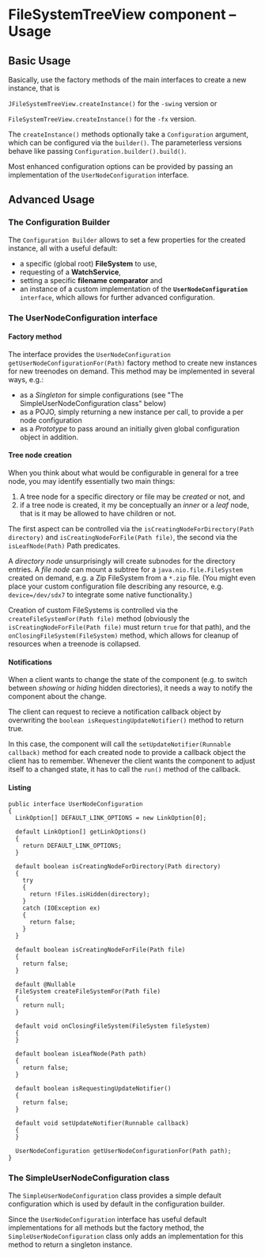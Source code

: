 # FileSystemTreeView component – Usage

## Basic Usage

Basically, use the factory methods of the main interfaces to create a new instance, that is

`JFileSystemTreeView.createInstance()` for the `-swing` version or

`FileSystemTreeView.createInstance()` for the `-fx` version.

The `createInstance()` methods optionally take a `Configuration` argument, which can be configured via the `builder()`. The parameterless versions behave like passing `Configuration.builder().build()`.

Most enhanced configuration options can be provided by passing an implementation of the `UserNodeConfiguration` interface.

## Advanced Usage

### The Configuration Builder

The `Configuration Builder` allows to set a few properties for the created instance, all with a useful default:

* a specific (global root) **FileSystem** to use,
* requesting of a **WatchService**,
* setting a specific **filename comparator** and
* an instance of a custom implementation of the **`UserNodeConfiguration`** `interface`, which allows for further advanced configuration.

### The UserNodeConfiguration interface

#### Factory method

The interface provides the `UserNodeConfiguration getUserNodeConfigurationFor(Path)` factory method to create new instances for new treenodes on demand. This method may be implemented in several ways, e.g.:

* as a *Singleton* for simple configurations (see "The SimpleUserNodeConfiguration class" below)
* as a POJO, simply returning a new instance per call, to provide a per node configuration
* as a *Prototype* to pass around an initially given global configuration object in addition.

#### Tree node creation

When you think about what would be configurable in general for a tree node, you may identify essentially two main things:

1. A tree node for a specific directory or file may be *created* or not, and
2. if a tree node is created, it my be conceptually an *inner* or a *leaf* node, that is it may be allowed to have children or not.

The first aspect can be controlled via the `isCreatingNodeForDirectory(Path directory)` and `isCreatingNodeForFile(Path file)`, the second via the `isLeafNode(Path)` Path predicates.

A *directory node* unsurprisingly will create subnodes for the directory entries. A *file node* can mount a subtree for a `java.nio.file.FileSystem` created on demand, e.g. a Zip FileSystem from  a `*.zip` file. (You might even place your custom configuration file describing any resource, e.g. `device=/dev/sdx7` to integrate some native functionality.)

Creation of custom FileSystems is controlled via the `createFileSystemFor(Path file)` method (obviously the `isCreatingNodeForFile(Path file)` must return `true` for that path), and the `onClosingFileSystem(FileSystem)` method, which allows for cleanup of resources when a treenode is collapsed.

#### Notifications

When a client wants to change the state of the component (e.g. to switch between *showing* or *hiding* hidden directories), it needs a way to notify the component about the change.

The client can request to recieve a notification callback object by overwriting the `boolean isRequestingUpdateNotifier()` method to return true.

In this case, the component will call the `setUpdateNotifier(Runnable callback)` method  for each created node to provide a callback object the client has to remember. Whenever the client wants the component to adjust itself to a changed state, it has to call the `run()` method of the callback.

#### Listing

    public interface UserNodeConfiguration
    {
      LinkOption[] DEFAULT_LINK_OPTIONS = new LinkOption[0];

      default LinkOption[] getLinkOptions()
      {
        return DEFAULT_LINK_OPTIONS;
      }

      default boolean isCreatingNodeForDirectory(Path directory)
      {
        try
        {
          return !Files.isHidden(directory);
        }
        catch (IOException ex)
        {
          return false;
        }
      }

      default boolean isCreatingNodeForFile(Path file)
      {
        return false;
      }

      default @Nullable
      FileSystem createFileSystemFor(Path file)
      {
        return null;
      }

      default void onClosingFileSystem(FileSystem fileSystem)
      {
      }

      default boolean isLeafNode(Path path)
      {
        return false;
      }

      default boolean isRequestingUpdateNotifier()
      {
        return false;
      }

      default void setUpdateNotifier(Runnable callback)
      {
      }

      UserNodeConfiguration getUserNodeConfigurationFor(Path path);
    }

### The SimpleUserNodeConfiguration class

The `SimpleUserNodeConfiguration` class provides a simple default configuration which is used by default in the configuration builder.

Since the `UserNodeConfiguration` interface has useful default implementations for all methods but the factory method, the `SimpleUserNodeConfiguration` class only adds an implementation for this method to return a singleton instance.

